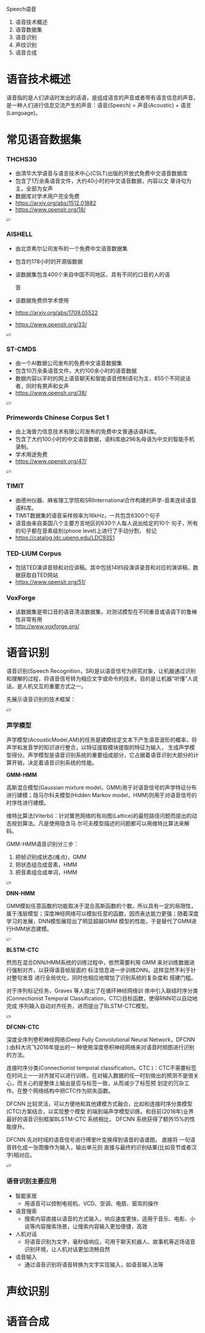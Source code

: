 Speech语音

1. 语音技术概述
2. 语音数据集
3. 语音识别
4. 声纹识别
5. 语音合成



# 语音技术概述

语音指的是人们讲话时发出的话语，是组成语言的声音或者带有语言信息的声音，是一种人们进行信息交流产生的声音：语音(Speech) = 声音(Acoustic) + 语言(Language)。



# 常见语音数据集

### THCHS30

- 由清华大学语音与语言技术中心(CSLT)出版的开放式免费中文语音数据库
- 包含了1万余条语音文件，大约40小时的中文语音数据，内容以文 章诗句为主，全部为女声
- 数据库对学术用户完全免费
- https://arxiv.org/abs/1512.01882
- https://www.openslr.org/18/

<img src="../image/SPEECH/1.png" alt="1" style="zoom:50%;" />

### AISHELL

- 由北京希尔公司发布的一个免费中文语音数据集

- 包含约178小时的开源版数据

- 该数据集包含400个来自中国不同地区、具有不同的口音的人的语

  音

- 该数据免费供学术使用

- https://arxiv.org/abs/1709.05522

- https://www.openslr.org/33/

<img src="../image/SPEECH/2.png" alt="2" style="zoom:50%;" />

### ST-CMDS

- 由一个AI数据公司发布的免费中文语音数据集
- 包含10万余条语音文件，大约100余小时的语音数据
- 数据内容以平时的网上语音聊天和智能语音控制语句为主，855个不同说话者，同时有男声和女声
- https://www.openslr.org/38/

<img src="../image/SPEECH/3.png" alt="3" style="zoom:50%;" />

### Primewords Chinese Corpus Set 1

- 由上海普力信息技术有限公司发布的免费中文普通话语料库。
- 包含了大约100小时的中文语音数据，语料库由296名母语为中文的智能手机录制。
- 学术用途免费
- https://www.openslr.org/47/

<img src="../image/SPEECH/4.png" alt="4" style="zoom:50%;" />

### TIMIT

- 由德州仪器、麻省理工学院和SRIInternational合作构建的声学-音素连续语音语料库。
- TIMIT数据集的语音采样频率为16kHz，一共包含6300个句子
- 语音由来自美国八个主要方言地区的630个人每人说出给定的10个 句子，所有的句子都在音素级别(phone level)上进行了手动分割， 标记
- https://catalog.ldc.upenn.edu/LDC93S1

### TED-LIUM Corpus

- 包括TED演讲音频和对应讲稿。其中包括1495段演讲录音和对应的演讲稿，数据获取自TED网站
- https://www.openslr.org/51/

### VoxForge

- 该数据集是带口音的语音清洁数据集，对测试模型在不同重音或语调下的鲁棒性非常有用
- http://www.voxforge.org/

# 语音识别

语音识别(Speech Recognition，SR)是以语音信号为研究对象，让机器通过识别和理解的过程，将语音信号转为相应文字或命令的技术。目的是让机器“听懂”人说话，是人机交互的重要方式之一。

先展示语音识别的技术框架：

<img src="../image/SPEECH/5.png" alt="5" style="zoom:50%;" />

### 声学模型

声学模型(AcousticModel,AM)的任务是建模给定文本下产生语音波形的概率，将声学和发音学的知识进行整合，以特征提取模块提取的特征为输入， 生成声学模型得分。声学模型是语音识别系统的重要组成部分，它占据着语音识别大部分的计算开销，决定着语音识别系统的性能。

**GMM-HMM**

高斯混合模型(Gaussian mixture model，GMM)用于对语音信号的声学特征分布进行建模；隐马尔科夫模型(Hidden Markov model，HMM)则用于对语音信号的时序性进行建模。

维特比算法(Viterbi)：针对篱笆网络的有向图(Lattice)的最短路径问题而提出的动态规划算法。凡是使用隐含马 尔可夫模型描述的问题都可以用维特比算法来解码。

GMM-HMM语音识别分三步：

1. 把帧识别成状态(难点)，GMM 
2. 把状态组合成音素，HMM
3. 把音素组合成单词，HMM

<img src="../image/SPEECH/6.png" alt="6" style="zoom:50%;" />

**DNN-HMM**

GMM模拟任意函数的功能取决于混合高斯函数的个数，所以具有一定的局限性，属于浅层模型；深度神经网络可以模拟任意的函数，因而表达能力更强；随着深度学习的发展，DNN模型展现出了明显超越GMM 模型的性能，于是替代了GMM进行HMM状态建模。

<img src="../image/SPEECH/7.png" alt="7" style="zoom:50%;" />

**BLSTM-CTC**

然而在混合DNN/HMM系统的训练过程中，依然需要利用 GMM 来对训练数据进行强制对齐，以获得语音帧层面的 标注信息进一步训练DNN。这样显然不利于针对整句发音 进行全局优化，同时也相应地增加了识别系统的复杂度和 搭建门槛。

对于序列标记任务，Graves 等人提出了在循环神经网络训 练中引入联结时序分类(Connectionist Temporal Classification，CTC)目标函数，使得RNN可以自动地完成 序列输入自动对齐任务，进而提出了BLSTM-CTC模型。

<img src="../image/SPEECH/8.png" alt="8" style="zoom:50%;" />

**DFCNN-CTC**

深度全序列卷积神经网络(Deep Fully Convolutional Neural Network，DFCNN ):由科大讯飞2016年提出的一 种使用深度卷积神经网络来对语音时频图进行识别的方法。

连接时序分类(Connectionist temporal classification，CTC )：CTC不需要标签在时间上一一对齐就可以进行训练，在对输入数据的任一时刻做出的预测不是很关心，而关心的是整体上输出是否与标签一致，从而减少了标签预 划定的冗杂工作。在整个网络结构中把CTC作为损失函数。



DFCNN 比较灵活，可以方便地和其他建模方式融合，比如和连接时序分类模型(CTC)方案结合，以实现整个模型 的端到端声学模型训练。和目前(2016年)业界最好的语音识别框架BLSTM-CTC 系统相比， DFCNN 系统获得了额外15%的性能提升。

DFCNN 先对时域的语音信号进行傅里叶变换得到语音的语谱图， 直接将 一句语音转化成一张图像作为输入，输出单元则 直接与最终的识别结果(比如音节或者汉字)相对应。

<img src="../image/SPEECH/9.png" alt="9" style="zoom:50%;" />

### 语音识别主要应用

- 智能家居
  - 用语音可以控制电视机、VCD、空调、电扇、窗帘的操作
- 语音搜索
  - 搜索内容直接以语音的方式输入，响应速度更快，适用于音乐、电影、小说等内容搜索场景，让搜索内容输入更加便捷，高效
- 人机对话
  - 将语音识别为文字，毫秒级响应，可用于聊天机器人、故事机等近场语音识别环境，让人机对话更加流畅自然
- 语音输入
  - 通过语音识别将语音转换为文字实现输入，如语音输入法等

# 声纹识别















# 语音合成

















